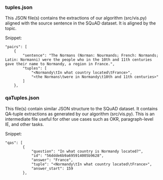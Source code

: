### tuples.json

This JSON file(s) contains the extractions of our algorithm (src/vis.py) aligned with the source sentence in the SQuAD dataset. It is aligned by the topic.

Snippet:
```
"pairs": [
    {
        "sentence": "The Normans (Norman: Nourmands; French: Normands; Latin: Normanni) were the people who in the 10th and 11th centuries gave their name to Normandy, a region in France.",
        "tuples": [
            "<Normandy\tIn what country located\tFrance>",
            "<the Normans\twere in Normandy\t10th and 11th centuries>"
        ]
    },
```

### qaTuples.json

This file(s) contain similar JSON structure to the SQuAD dataset. It contains QA-tuple extractions as generated by our algorithm (src/vis.py). This is an intermediate file useful for other use cases such as OKR, paragraph-level IE, and other tasks.

Snippet:
```
"qas": [
        {
            "question": "In what country is Normandy located?",
            "id": "56ddde6b9a695914005b9628",
            "answer": "France",
            "tuple": "<Normandy\tIn what country located\tFrance>",
            "answer_start": 159
        },
```